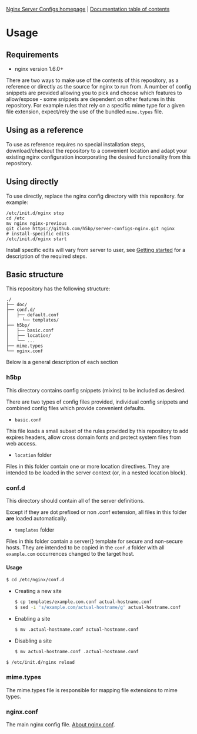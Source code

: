 [Nginx Server Configs homepage](https://github.com/h5bp/server-configs-nginx)
 | [Documentation table of contents](TOC.md)

# Usage

## Requirements

 * nginx version 1.6.0+

There are two ways to make use of the contents of this repository, as a reference
or directly as the source for nginx to run from. A number of config snippets are
provided allowing you to pick and choose which features to allow/expose - some
snippets are dependent on other features in this repository. For example rules that
rely on a specific mime type for a given file extension, expect/rely the use of the
bundled `mime.types` file.

## Using as a reference

To use as reference requires no special installation steps, download/checkout the
repository to a convenient location and adapt your existing nginx configuration
incorporating the desired functionality from this repository.

## Using directly

To use directly, replace the nginx config directory with this repository. for example:

    /etc/init.d/nginx stop
    cd /etc
    mv nginx nginx-previous
    git clone https://github.com/h5bp/server-configs-nginx.git nginx
    # install-specific edits
    /etc/init.d/nginx start

Install specific edits will vary from server to user, see [Getting started](getting-started.md)
for a description of the required steps.

## Basic structure

This repository has the following structure:

```
./
├── doc/
├── conf.d/
│   ├── default.conf
│	  └── templates/
├── h5bp/
│   ├── basic.conf
│   ├── location/
│   └── ...
├── mime.types
└── nginx.conf
```

Below is a general description of each section

### h5bp

This directory contains config snippets (mixins) to be included as desired.

There are two types of config files provided, individual config snippets and
combined config files which provide convenient defaults.

* `basic.conf`

This file loads a small subset of the rules provided by this repository to add
expires headers, allow cross domain fonts and protect system files from web
access.

* `location` folder

Files in this folder contain one or more location directives. They are intended
to be loaded in the server context (or, in a nested location block).

### conf.d

This directory should contain all of the server definitions.

Except if they are dot prefixed or non .conf extension, all files in this
folder **are** loaded automatically.

* `templates` folder

Files in this folder contain a server{} template for secure and non-secure hosts.
They are intended to be copied in the `conf.d` folder with all `example.com` 
occurrences changed to the target host.

#### Usage

```bash
$ cd /etc/nginx/conf.d
```

* Creating a new site
  ```bash
  $ cp templates/example.com.conf actual-hostname.conf
  $ sed -i 's/example.com/actual-hostname/g' actual-hostname.conf
  ```

* Enabling a site
  ```bash
  $ mv .actual-hostname.conf actual-hostname.conf
  ```
	
* Disabling a site
  ```bash
  $ mv actual-hostname.conf .actual-hostname.conf
  ```

```bash
$ /etc/init.d/nginx reload
```

### mime.types

The mime.types file is responsible for mapping file extensions to mime types.

### nginx.conf

The main nginx config file. [About nginx.conf](nginx-conf.md).
